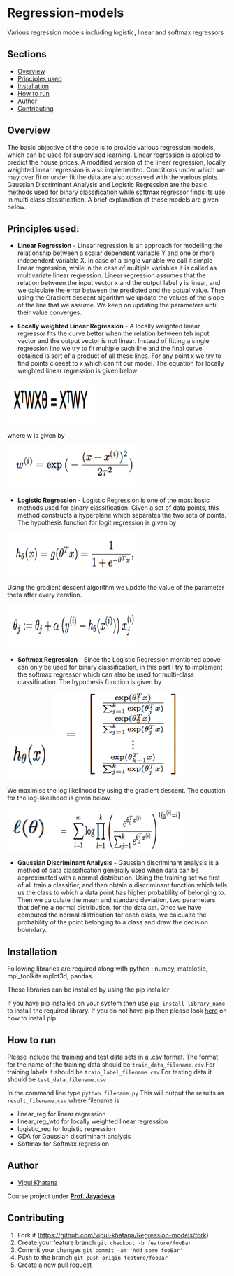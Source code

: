 # Regression-models
Various regression models including logistic, linear and softmax regressors

## Sections 
+ [Overview](https://github.com/vipul-khatana/Regression-models#overview)
+ [Principles used](https://github.com/vipul-khatana/Regression-models#principles-used)
+ [Installation](https://github.com/vipul-khatana/Regression-models#installation)
+ [How to run](https://github.com/vipul-khatana/Regression-models#how-to-run)
+ [Author](https://github.com/vipul-khatana/Regression-models#author)
+ [Contributing](https://github.com/vipul-khatana/Regression-models#contributing)

## Overview
The basic objective of the code is to provide various regression models, which can be used for supervised learning. Linear regression is applied to predict the house prices. A modified version of the linear regression, locally weighted linear regression is also implemented. Conditions under which we may over fit or under fit the data are also observed with the various plots. Gaussian Discriminant Analysis and Logistic Regression are the basic methods used for binary classification while softmax regressor finds its use in multi class classification. A brief explanation of these models are given below. 

## Principles used: 

+ **Linear Regression** - Linear regression is an approach for modelling the relationship between a scalar dependent variable Y and one or more independent variable X. In case of a single variable we call it simple linear regression, while in the case of multiple variables it is called as multivariate linear regression. Linear regression assumes that the relation between the input vector x and the output label y is linear, and we calculate the error between the predicted and the actual value. Then using the Gradient descent algorithm we update the values of the slope of the line that we assume. We keep on updating the parameters until their value converges. 

+ **Locally weighted Linear Regression** - A locally weighted linear regressor fits the curve better when the relation between teh input vector and the output vector is not linear. Instead of fitting a single regression line we try to fit multiple such line and the final curve obtained is sort of a product of all these lines. For any point x we try to find points closest to x which can fit our model. The equation for locally weighted linear regression is given below 

<img src="other/equation.png" alt="Drawing" width="200" height="100"/>

where w is given by 

<img src="other/weight.png" alt="Drawing" width="300" height="100"/>

+ **Logistic Regression** - Logistic Regression is one of the most basic methods used for binary classification. Given a set of data points, this method constructs a hyperplane which separates the two sets of points. The hypothesis function for logit regression is given by 

<img src="other/hypothesis.png" alt="Drawing" width="300" height="100"/>

Using the gradient descent algorithm we update the value of the parameter theta after every iteration. 

<img src="other/gradient.png" alt="Drawing" width="300" height="100"/>

+ **Softmax Regression** - Since the Logistic Regression mentioned above can only be used for binary classification, in this part I try to implement the softmax regressor which can also be used for multi-class classification. The hypothesis function is given by 

<img src="other/hypothesis2.png" alt="Drawing" width="100" height="100"/><img src="other/hypothesis3.png" alt="Drawing" width="300" height="200"/>

We maximise the log likelihood by using the gradient descent. The equation for the log-likelihood is given below. 

<img src="other/log1.png" alt="Drawing" width="100" height="100"/><img src="other/log2.png" alt="Drawing" width="300" height="100"/>

+ **Gaussian Discriminant Analysis** - Gaussian discriminant analysis is a method of data classification generally used when data can be approximated with a normal distribution. Using the training set we first of all train a classifier, and then obtain a discriminant function which tells us the class to which a data point has higher probability of belonging to. Then we calculate the mean and standard deviation, two parameters that define a normal distribution, for the data set. Once we have computed the normal distribution for each class, we calcualte the probability of the point belonging to a class and draw the decision boundary. 

## Installation 
Following libraries are required along with python : 
numpy, matplotlib, mpl_toolkits.mplot3d, pandas. 

These libraries can be installed by using the pip installer 

If you have pip installed on your system then use `pip install library_name` to install the required library. 
If you do not have pip then please look [here](https://pip.pypa.io/en/stable/installing/) on how to install pip

## How to run 
Please include the training and test data sets in a .csv format. 
The format for the name of the training data should be `train_data_filename.csv` 
For training labels it should be `train_label_filename.csv`
For testing data it should be `test_data_filename.csv`

In the command line type `python filename.py`
This will output the results as  `result_filename.csv`
where filename is
+ linear_reg for linear regression
+ linear_reg_wtd for locally weighted linear regression
+ logistic_reg for logistic regression
+ GDA for Gaussian discriminant analysis
+ Softmax for Softmax regression

## Author 

* [Vipul Khatana](https://github.com/vipul-khatana)

Course project under [**Prof. Jayadeva**](http://jayadeva.net) 

## Contributing

1) Fork it (https://github.com/vipul-khatana/Regression-models/fork)
2) Create your feature branch `git checkout -b feature/fooBar`
3) Commit your changes `git commit -am 'Add some fooBar'`
4) Push to the branch `git push origin feature/fooBar`
5) Create a new pull request 
